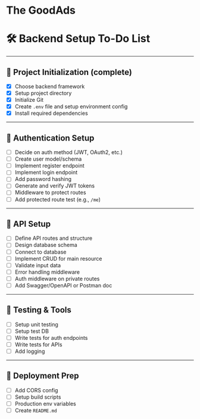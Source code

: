 <h1> The GoodAds </h1>


# 🛠️ Backend Setup To-Do List

---

## 🔧 Project Initialization (complete)

- [X] Choose backend framework
- [X] Setup project directory
- [X] Initialize Git
- [X] Create `.env` file and setup environment config
- [X] Install required dependencies

---

## 🔐 Authentication Setup

- [ ] Decide on auth method (JWT, OAuth2, etc.)
- [ ] Create user model/schema
- [ ] Implement register endpoint
- [ ] Implement login endpoint
- [ ] Add password hashing
- [ ] Generate and verify JWT tokens
- [ ] Middleware to protect routes
- [ ] Add protected route test (e.g., `/me`)

---

## 📡 API Setup

- [ ] Define API routes and structure
- [ ] Design database schema
- [ ] Connect to database
- [ ] Implement CRUD for main resource
- [ ] Validate input data
- [ ] Error handling middleware
- [ ] Auth middleware on private routes
- [ ] Add Swagger/OpenAPI or Postman doc

---

## 🧪 Testing & Tools

- [ ] Setup unit testing
- [ ] Setup test DB
- [ ] Write tests for auth endpoints
- [ ] Write tests for APIs
- [ ] Add logging

---

## 🚀 Deployment Prep

- [ ] Add CORS config
- [ ] Setup build scripts
- [ ] Production env variables
- [ ] Create `README.md`
